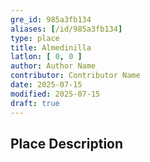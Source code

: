 ```yaml
---
gre_id: 985a3fb134
aliases: [/id/985a3fb134]
type: place
title: Almedinilla
latlon: [ 0, 0 ]
author: Author Name
contributor: Contributor Name
date: 2025-07-15
modified: 2025-07-15
draft: true
---
```


<!-- ## Dates -->

## Place Description

<!--
## Maps
{{< image file="filename.jpg" caption="" credit="" alt="" >}}
-->

<!--
## Plans
{{< image file="filename.jpg" caption="" credit="" alt="" >}}
-->

<!--
## Images
{{< image file="filename.jpg" caption="" credit="" alt="" >}}
-->

<!--
## Bibliography
- BIB_ENTRY [(worldcat)](WORLDCAT_LINK_URL)
-->

<!--
## Keywords
- {{< keyword "Example keyword" >}}
-->

<!--
## Places
- {{< id vocab="Pleiades" id="" name="" >}}
- {{< id vocab="TGN" id="" name="" >}}
-->

